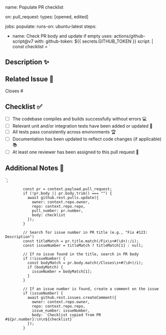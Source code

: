 name: Populate PR checklist

on:
pull_request:
types: [opened, edited]

jobs:
populate:
runs-on: ubuntu-latest
steps:
- name: Check PR body and update if empty
uses: actions/github-script@v7
with:
github-token: ${{ secrets.GITHUB_TOKEN }}
script: |
const checklist = `
## Description ✨

<!-- What does this PR do? -->

## Related Issue 🐛

Closes #

## Checklist ✅

- [ ] The codebase compiles and builds successfully without errors 💻
- [ ] Relevant unit and/or integration tests have been added or updated 🧪
- [ ] All tests pass consistently across environments 🏆
- [ ] Documentation has been updated to reflect code changes (if applicable) 📚
- [ ] At least one reviewer has been assigned to this pull request 👀

## Additional Notes 💬

<!-- Any additional context for the reviewer? -->

  `;

            const pr = context.payload.pull_request;
            if (!pr.body || pr.body.trim() === "") {
              await github.rest.pulls.update({
                owner: context.repo.owner,
                repo: context.repo.repo,
                pull_number: pr.number,
                body: checklist
              });
            }

            // Search for issue number in PR title (e.g., "Fix #123: Description")
            const titleMatch = pr.title.match(/Fix\s+#(\d+):/i);
            const issueNumber = titleMatch ? titleMatch[1] : null;

            // If no issue found in the title, search in PR body
            if (!issueNumber) {
              const bodyMatch = pr.body.match(/Closes\s+#(\d+)/i);
              if (bodyMatch) {
                issueNumber = bodyMatch[1];
              }
            }

            // If an issue number is found, create a comment on the issue
            if (issueNumber) {
              await github.rest.issues.createComment({
                owner: context.repo.owner,
                repo: context.repo.repo,
                issue_number: issueNumber,
                body: `Checklist copied from PR #${pr.number}:\n\n${checklist}`
              });
            }
